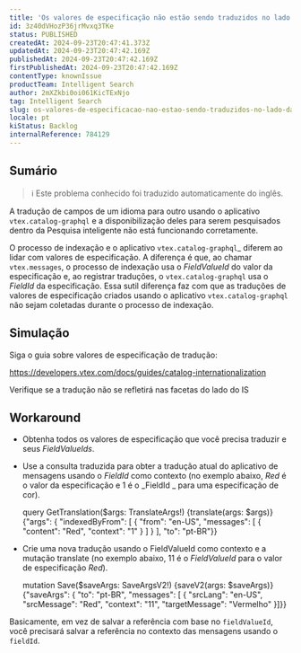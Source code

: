 ```yaml
---
title: 'Os valores de especificação não estão sendo traduzidos no lado da Pesquisa Inteligente'
id: 3z40dVHozP36jrMvxq3TKe
status: PUBLISHED
createdAt: 2024-09-23T20:47:41.373Z
updatedAt: 2024-09-23T20:47:42.169Z
publishedAt: 2024-09-23T20:47:42.169Z
firstPublishedAt: 2024-09-23T20:47:42.169Z
contentType: knownIssue
productTeam: Intelligent Search
author: 2mXZkbi0oi061KicTExNjo
tag: Intelligent Search
slug: os-valores-de-especificacao-nao-estao-sendo-traduzidos-no-lado-da-pesquisa-inteligente
locale: pt
kiStatus: Backlog
internalReference: 784129
---
```


## Sumário

>ℹ️ Este problema conhecido foi traduzido automaticamente do inglês.



A tradução de campos de um idioma para outro usando o aplicativo `vtex.catalog-graphql` e a disponibilização deles para serem pesquisados dentro da Pesquisa inteligente não está funcionando corretamente.

O processo de indexação e o aplicativo `vtex.catalog-graphql`_ diferem ao lidar com valores de especificação. A diferença é que, ao chamar `vtex.messages`, o processo de indexação usa o _FieldValueId_ do valor da especificação e, ao registrar traduções, o `vtex.catalog-graphql` usa o _FieldId_ da especificação. Essa sutil diferença faz com que as traduções de valores de especificação criados usando o aplicativo `vtex.catalog-graphql` não sejam coletadas durante o processo de indexação.

## Simulação



Siga o guia sobre valores de especificação de tradução:

https://developers.vtex.com/docs/guides/catalog-internationalization

Verifique se a tradução não se refletirá nas facetas do lado do IS

## Workaround




- Obtenha todos os valores de especificação que você precisa traduzir e seus _FieldValueIds_.
- Use a consulta traduzida para obter a tradução atual do aplicativo de mensagens usando o _FieldId_ como contexto (no exemplo abaixo, _Red_ é o valor da especificação e 1 é o _FieldId _ para uma especificação de cor).

    query GetTranslation($args: TranslateArgs!) {translate(args: $args)}{"args": { "indexedByFrom": [ { "from": "en-US", "messages": [ { "content": "Red", "context": "1" } ] } ], "to": "pt-BR"}}



- Crie uma nova tradução usando o FieldValueId como contexto e a mutação translate (no exemplo abaixo, 11 é o _FieldValueId_ para o valor de especificação _Red_).


    mutation Save($saveArgs: SaveArgsV2!) {saveV2(args: $saveArgs)}{"saveArgs": { "to": "pt-BR", "messages": [ { "srcLang": "en-US", "srcMessage": "Red", "context": "11", "targetMessage": "Vermelho"    }]}}


Basicamente, em vez de salvar a referência com base no `fieldValueId`, você precisará salvar a referência no contexto das mensagens usando o `fieldId`.




